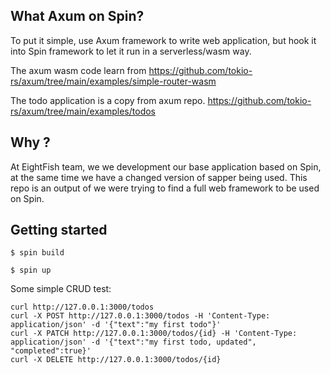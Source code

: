 ## What Axum on Spin?

To put it simple, use Axum framework to write web application, but hook it into Spin framework to let it run in a serverless/wasm way.

The axum wasm code learn from
https://github.com/tokio-rs/axum/tree/main/examples/simple-router-wasm

The todo application is a copy from axum repo.
https://github.com/tokio-rs/axum/tree/main/examples/todos

## Why ?

At EightFish team, we we development our base application based on Spin, at the same time we have a changed version of sapper being used.
This repo is an output of we were trying to find a full web framework to be used on Spin.

## Getting started

```
$ spin build
```

```
$ spin up
```

Some simple CRUD test:

```
curl http://127.0.0.1:3000/todos
curl -X POST http://127.0.0.1:3000/todos -H 'Content-Type: application/json' -d '{"text":"my first todo"}'
curl -X PATCH http://127.0.0.1:3000/todos/{id} -H 'Content-Type: application/json' -d '{"text":"my first todo, updated", "completed":true}'
curl -X DELETE http://127.0.0.1:3000/todos/{id}
```
